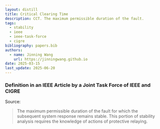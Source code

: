 ```yaml
---
layout: distill
title: Critical Clearing Time
description: CCT. The maximum permissible duration of the fault.
tags:
  - stability
  - ieee
  - ieee-task-force
  - cigre
bibliography: papers.bib
authors:
  - name: Jinning Wang
    url: https://jinningwang.github.io
date: 2025-03-15
last_update: 2025-06-20
---
```


### Definition in an IEEE Article by a Joint Task Force of IEEE and CIGRE

Source: <d-cite key="kundur2004stability"></d-cite>

> The maximum permissible duration of the fault for which the subsequent system response remains stable. This portion of stability analysis requires the knowledge of actions of protective relaying.
